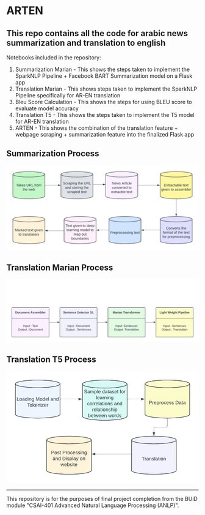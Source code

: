 # ARTEN
This repo contains all the code for arabic news summarization and translation to english 
-----------
Notebooks included in the repository:
1. Summarization Marian - This shows the steps taken to implement the SparkNLP Pipeline + Facebook BART Summarization model on a Flask app
2. Translation Marian - This shows steps taken to implement the SparkNLP Pipeline specifically for AR-EN translation
3. Bleu Score Calculation - This shows the steps for using BLEU score to evaluate model accuracy
4. Translation T5 - This shows the steps taken to implement the T5 model for AR-EN translation
5. ARTEN - This shows the combination of the translation feature + webpage scraping + summarization feature into the finalized Flask app

## Summarization Process 
![Summarization process](assets/Summary_pipeline.png)

## Translation Marian Process 
![Translation Marian process](assets/Spark_pipeline.png)

## Translation T5 Process 
![Translation T5 process](assets/T5_pipeline.png)

------------

This repository is for the purposes of final project completion from the BUiD module "CSAI-401 Advanced Natural Language Processing (ANLP)".
